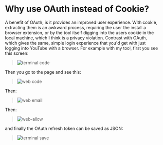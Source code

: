 # Why use OAuth instead of Cookie?

A benefit of OAuth, is it provides an improved user experience. With cookie,
extracting them is an awkward process, requiring the user the install a browser
extension, or by the tool itself digging into the users cookie in the local
machine, which I think is a privacy violation. Contrast with OAuth, which gives
the same, simple login experience that you'd get with just logging into YouTube
with a browser. For example with my tool, first you see this screen:

> ![terminal code](https://user-images.githubusercontent.com/73562167/174496364-0705642b-601a-4300-8061-4e0be6c7e8f7.png)

Then you go to the page and see this:

> ![web code](https://user-images.githubusercontent.com/73562167/174496444-de1b35a0-e2b3-4689-8ea2-a8b1811703a2.png)

Then:

> ![web email](https://user-images.githubusercontent.com/73562167/174496481-f4752190-d524-49c8-ac11-4946e50de230.png)

Then:

> ![web-allow](https://user-images.githubusercontent.com/73562167/174496530-0dacd308-e27e-4b94-acba-1ca54e61534e.png)

and finally the OAuth refresh token can be saved as JSON:

> ![terminal save](https://user-images.githubusercontent.com/73562167/174496568-9d6c1399-4863-4723-b577-479863bc1dd9.png)
